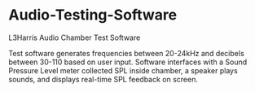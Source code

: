 # Audio-Testing-Software
L3Harris Audio Chamber Test Software

Test software generates frequencies between 20-24kHz and decibels between 30-110 based on user input. 
Software interfaces with a Sound Pressure Level meter collected SPL inside chamber, a speaker plays sounds, and displays real-time SPL feedback on screen.
